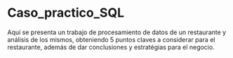 # Caso_practico_SQL
Aquí se presenta un trabajo de procesamiento de datos de un restaurante y análisis de los mismos, obteniendo 5 puntos claves a considerar para el restaurante, además de dar conclusiones y estratégias para el negocio.
